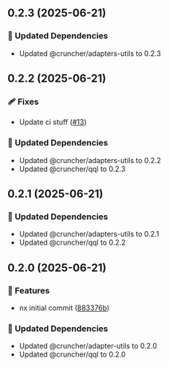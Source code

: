 ## 0.2.3 (2025-06-21)

### 🧱 Updated Dependencies

- Updated @cruncher/adapters-utils to 0.2.3

## 0.2.2 (2025-06-21)

### 🩹 Fixes

- Update ci stuff ([#13](https://github.com/IamShobe/cruncher/pull/13))

### 🧱 Updated Dependencies

- Updated @cruncher/adapters-utils to 0.2.2
- Updated @cruncher/qql to 0.2.3

## 0.2.1 (2025-06-21)

### 🧱 Updated Dependencies

- Updated @cruncher/adapters-utils to 0.2.1
- Updated @cruncher/qql to 0.2.2

## 0.2.0 (2025-06-21)

### 🚀 Features

- nx initial commit ([883376b](https://github.com/IamShobe/cruncher/commit/883376b))

### 🧱 Updated Dependencies

- Updated @cruncher/adapter-utils to 0.2.0
- Updated @cruncher/qql to 0.2.0